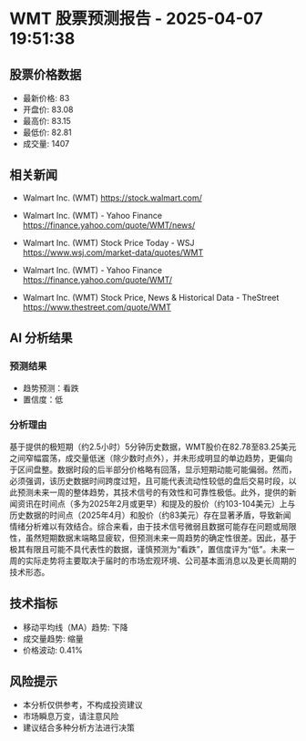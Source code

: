 # WMT 股票预测报告 - 2025-04-07 19:51:38

## 股票价格数据

- 最新价格: 83
- 开盘价: 83.08
- 最高价: 83.15
- 最低价: 82.81
- 成交量: 1407

## 相关新闻

- Walmart Inc. (WMT)
  https://stock.walmart.com/

- Walmart Inc. (WMT) - Yahoo Finance
  https://finance.yahoo.com/quote/WMT/news/

- Walmart Inc. (WMT) Stock Price Today - WSJ
  https://www.wsj.com/market-data/quotes/WMT

- Walmart Inc. (WMT) - Yahoo Finance
  https://finance.yahoo.com/quote/WMT/

- Walmart Inc. (WMT) Stock Price, News & Historical Data - TheStreet
  https://www.thestreet.com/quote/WMT


## AI 分析结果

### 预测结果
- 趋势预测：看跌
- 置信度：低

### 分析理由
基于提供的极短期（约2.5小时）5分钟历史数据，WMT股价在82.78至83.25美元之间窄幅震荡，成交量低迷（除少数时点外），并未形成明显的单边趋势，更偏向于区间盘整。数据时段的后半部分价格略有回落，显示短期动能可能偏弱。然而，必须强调，该历史数据时间跨度过短，且可能代表流动性较低的盘后交易时段，以此预测未来一周的整体趋势，其技术信号的有效性和可靠性极低。此外，提供的新闻资讯在时间点（多为2025年2月或更早）和提及的股价（约103-104美元）上与历史数据的时间点（2025年4月）和股价（约83美元）存在显著矛盾，导致新闻情绪分析难以有效结合。综合来看，由于技术信号微弱且数据可能存在问题或局限性，虽然短期数据末端略显疲软，但预测未来一周趋势的确定性很差。因此，基于极其有限且可能不具代表性的数据，谨慎预测为“看跌”，置信度评为“低”。未来一周的实际走势将主要取决于届时的市场宏观环境、公司基本面消息以及更长周期的技术形态。

## 技术指标

- 移动平均线（MA）趋势: 下降
- 成交量趋势: 缩量
- 价格波动: 0.41%

## 风险提示

- 本分析仅供参考，不构成投资建议
- 市场瞬息万变，请注意风险
- 建议结合多种分析方法进行决策